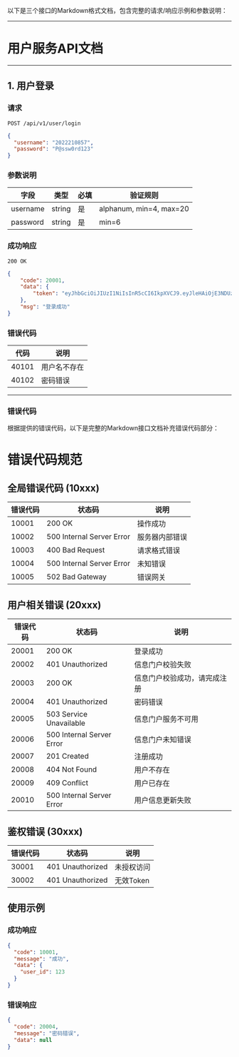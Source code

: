 以下是三个接口的Markdown格式文档，包含完整的请求/响应示例和参数说明：

---

# 用户服务API文档


---

## 1. 用户登录

### 请求
`POST /api/v1/user/login`

```json
{
  "username": "2022210857",
  "password": "P@ssw0rd123"
}
```

### 参数说明
| 字段 | 类型 | 必填 | 验证规则 |
|------|------|------|----------|
| username | string | 是 | alphanum, min=4, max=20 |
| password | string | 是 | min=6 |

### 成功响应
`200 OK`
```json
{
    "code": 20001,
    "data": {
        "token": "eyJhbGciOiJIUzI1NiIsInR5cCI6IkpXVCJ9.eyJleHAiOjE3NDUzMTUzNjMsInVzZXJuYW1lIjoiMjAyMjIxMDg1NyJ9.mQIEG1jl17mefFHF5KVA3E-0EbbX6_Ymv6GGLxWmZZs"
    },
    "msg": "登录成功"
}
```


### 错误代码
| 代码 | 说明 |
|------|------|
| 40101 | 用户名不存在 |
| 40102 | 密码错误 |

---


### 错误代码
根据提供的错误代码，以下是完整的Markdown接口文档补充错误代码部分：

# 错误代码规范

## 全局错误代码 (10xxx)

| 错误代码 | 状态码 | 说明 |
|---------|--------|------|
| 10001 | 200 OK | 操作成功 |
| 10002 | 500 Internal Server Error | 服务器内部错误 |
| 10003 | 400 Bad Request | 请求格式错误 |
| 10004 | 500 Internal Server Error | 未知错误 |
| 10005 | 502 Bad Gateway | 错误网关 |

## 用户相关错误 (20xxx)

| 错误代码 | 状态码 | 说明 |
|---------|--------|------|
| 20001 | 200 OK | 登录成功 |
| 20002 | 401 Unauthorized | 信息门户校验失败 |
| 20003 | 200 OK | 信息门户校验成功，请完成注册 |
| 20004 | 401 Unauthorized | 密码错误 |
| 20005 | 503 Service Unavailable | 信息门户服务不可用 |
| 20006 | 500 Internal Server Error | 信息门户未知错误 |
| 20007 | 201 Created | 注册成功 |
| 20008 | 404 Not Found | 用户不存在 |
| 20009 | 409 Conflict | 用户已存在 |
| 20010 | 500 Internal Server Error | 用户信息更新失败 |

## 鉴权错误 (30xxx)

| 错误代码 | 状态码 | 说明 |
|---------|--------|------|
| 30001 | 401 Unauthorized | 未授权访问 |
| 30002 | 401 Unauthorized | 无效Token |

## 使用示例

### 成功响应
```json
{
  "code": 10001,
  "message": "成功",
  "data": {
    "user_id": 123
  }
}
```

### 错误响应
```json
{
  "code": 20004,
  "message": "密码错误",
  "data": null
}
```
